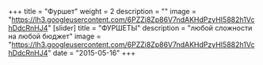 +++
title = "Фуршет"
weight = 2
description = ""
image = "https://lh3.googleusercontent.com/6PZZi8Zp86V7ndAKHdPzyHI5882h1VchDdcRnHJ4"
[slider]
  title = "ФУРШЕТЫ" 
  description = "любой сложности на любой бюджет"
  image = "https://lh3.googleusercontent.com/6PZZi8Zp86V7ndAKHdPzyHI5882h1VchDdcRnHJ4"
date = "2015-05-16"
+++
